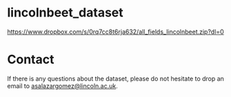 # lincolnbeet_dataset

https://www.dropbox.com/s/0rq7cc8t6rja632/all_fields_lincolnbeet.zip?dl=0
# Contact
If there is any questions about the dataset, please do not hesitate to drop an email to asalazargomez@lincoln.ac.uk.
